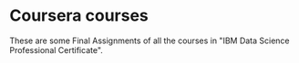 # Coursera courses
These are some Final Assignments of all the courses in "IBM Data Science Professional Certificate".
